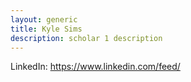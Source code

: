 ```yaml
---
layout: generic
title: Kyle Sims
description: scholar 1 description
---
```


LinkedIn: https://www.linkedin.com/feed/
